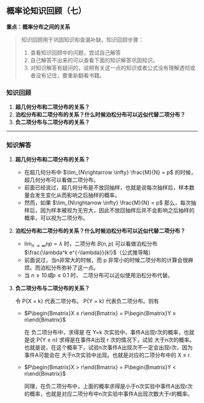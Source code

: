 ## 概率论知识回顾（七）

**重点：概率分布之间的关系**

> 知识回顾用于巩固知识和查漏补缺。知识回顾步骤：
>
> 1. 查看知识回顾中的问题，尝试自己解答
> 2. 自己解答不出来的可以查看下面的知识解答巩固知识。
> 3. 对知识解答有疑问的，说明有关这一点的知识或者公式没有理解透彻或者没有记住，要重新翻看书籍。

### 知识回顾

1. **超几何分布和二项分布的关系？**
2. **泊松分布和二项分布的关系？什么时候泊松分布可以近似代替二项分布？**
3. **负二项分布与二项分布的关系？**

****

### 知识解答
1. **超几何分布和二项分布的关系？**

   + 在超几何分布中 $\lim_{N\rightarrow \infty} \frac{M}{N} = p$ 的时候，超几何分布可以看做二项分布。
   + 前面已经说过，超几何分布是不放回抽样，也就是说每次抽样后，样本数量会发生变化从而影响之后抽样的概率。
   + 然而，如果 $\lim_{N\rightarrow \infty} \frac{M}{N} = p$ 那么，每次抽样后，因为样本被视为无穷大，因此不放回抽样后并不会影响之后抽样的概率，可以视为二项分布。

2. **泊松分布和二项分布的关系？什么时候泊松分布可以近似代替二项分布？**

   + $\lim_{n \rightarrow \infty} np = \lambda$ 时，二项分布 $B(n,p)$ 可以看做泊松分布 $\frac{\lambda^k e^{-\lambda}}{k!}$（公式推导略）
   + 前面说过，当n非常大的时候，而 p 非常小的时候二项分布的计算会很麻烦。而泊松分布弥补了这一点。
   + 当 $n \ge 10 或 p \le 0.1$ 时， 二项分布可以近似使用泊松分布代替。

3. **负二项分布与二项分布的关系？**

   令 P{X = k} 代表二项分布。 P{Y = k} 代表负二项分布。则有

   + $P\begin{Bmatrix}X ≤ r\end{Bmatrix} = P\begin{Bmatrix}Y ≥ n\end{Bmatrix}$

     在 负二项分布中，求得是 在 Y=k 次实验中，事件A出现r次的概率，也就是说 P{Y ≥ n} 求得是在事件A出现 r 次的情况下，试验 大于n次的概率。也就是说，在这个概率下，试验n次事件A出现次不一定会出现r次，因为事件A可能会在 大于n次实验中出现。也就是对应的二项分布中的 X ≤ r.

   + $P\begin{Bmatrix}X > r\end{Bmatrix} = P\begin{Bmatrix}Y < n\end{Bmatrix}$

     同理，在负二项分布中，上面的概率求得是小于n次实验中事件A出现r次的概率，也就是对应二项分布中n次实验中事件A出现次数大于r的概率。

